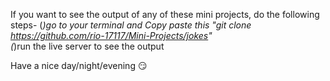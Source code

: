 If you want to see the output of any of these mini projects, do the following steps-
(*)go to your terminal and Copy paste this "git clone https://github.com/rio-17117/Mini-Projects/jokes"                                             
(*)run the live server to see the output 

Have a nice day/night/evening 😏
